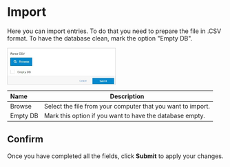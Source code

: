 # Import

Here you can import entries. To do that you need to prepare the file in .CSV format. To have the database clean, mark the option "Empty DB".

<img src="../../../../images/module-overview3.jpg" alt="module-overview3" style="width: 50%; display: block"></a>


**Name** | **Description** 
:--- | ---
Browse | Select the file from your computer that you want to import.
Empty DB | Mark this option if you want to have the database empty.

## Confirm 

Once you have completed all the fields, click **Submit** to apply your changes.